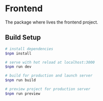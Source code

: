 # Frontend

The package where lives the frontend project.

## Build Setup

```bash
# install dependencies
$npm install

# serve with hot reload at localhost:3000
$npm run dev

# build for production and launch server
$npm run build

# preview project for production server
$npm run preview
```
